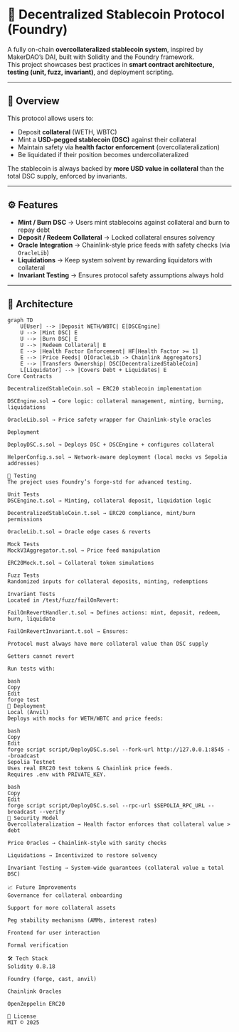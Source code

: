 # 🏦 Decentralized Stablecoin Protocol (Foundry)

A fully on-chain **overcollateralized stablecoin system**, inspired by MakerDAO’s DAI, built with Solidity and the Foundry framework.  
This project showcases best practices in **smart contract architecture, testing (unit, fuzz, invariant)**, and deployment scripting.  

---

## 📌 Overview

This protocol allows users to:

- Deposit **collateral** (WETH, WBTC)  
- Mint a **USD-pegged stablecoin (DSC)** against their collateral  
- Maintain safety via **health factor enforcement** (overcollateralization)  
- Be liquidated if their position becomes undercollateralized  

The stablecoin is always backed by **more USD value in collateral** than the total DSC supply, enforced by invariants.  

---

## ⚙️ Features

- **Mint / Burn DSC** → Users mint stablecoins against collateral and burn to repay debt  
- **Deposit / Redeem Collateral** → Locked collateral ensures solvency  
- **Oracle Integration** → Chainlink-style price feeds with safety checks (via `OracleLib`)  
- **Liquidations** → Keep system solvent by rewarding liquidators with collateral  
- **Invariant Testing** → Ensures protocol safety assumptions always hold  

---

## 📂 Architecture

```mermaid
graph TD
    U[User] --> |Deposit WETH/WBTC| E[DSCEngine]
    U --> |Mint DSC| E
    U --> |Burn DSC| E
    U --> |Redeem Collateral| E
    E --> |Health Factor Enforcement| HF[Health Factor >= 1]
    E --> |Price Feeds| O[OracleLib -> Chainlink Aggregators]
    E --> |Transfers Ownership| DSC[DecentralizedStableCoin]
    L[Liquidator] --> |Covers Debt + Liquidates| E
Core Contracts

DecentralizedStableCoin.sol → ERC20 stablecoin implementation

DSCEngine.sol → Core logic: collateral management, minting, burning, liquidations

OracleLib.sol → Price safety wrapper for Chainlink-style oracles

Deployment

DeployDSC.s.sol → Deploys DSC + DSCEngine + configures collateral

HelperConfig.s.sol → Network-aware deployment (local mocks vs Sepolia addresses)

🧪 Testing
The project uses Foundry’s forge-std for advanced testing.

Unit Tests
DSCEngine.t.sol → Minting, collateral deposit, liquidation logic

DecentralizedStableCoin.t.sol → ERC20 compliance, mint/burn permissions

OracleLib.t.sol → Oracle edge cases & reverts

Mock Tests
MockV3Aggregator.t.sol → Price feed manipulation

ERC20Mock.t.sol → Collateral token simulations

Fuzz Tests
Randomized inputs for collateral deposits, minting, redemptions

Invariant Tests
Located in /test/fuzz/failOnRevert:

FailOnRevertHandler.t.sol → Defines actions: mint, deposit, redeem, burn, liquidate

FailOnRevertInvariant.t.sol → Ensures:

Protocol must always have more collateral value than DSC supply

Getters cannot revert

Run tests with:

bash
Copy
Edit
forge test
🚀 Deployment
Local (Anvil)
Deploys with mocks for WETH/WBTC and price feeds:

bash
Copy
Edit
forge script script/DeployDSC.s.sol --fork-url http://127.0.0.1:8545 --broadcast
Sepolia Testnet
Uses real ERC20 test tokens & Chainlink price feeds.
Requires .env with PRIVATE_KEY.

bash
Copy
Edit
forge script script/DeployDSC.s.sol --rpc-url $SEPOLIA_RPC_URL --broadcast --verify
🔐 Security Model
Overcollateralization → Health factor enforces that collateral value > debt

Price Oracles → Chainlink-style with sanity checks

Liquidations → Incentivized to restore solvency

Invariant Testing → System-wide guarantees (collateral value ≥ total DSC)

📈 Future Improvements
Governance for collateral onboarding

Support for more collateral assets

Peg stability mechanisms (AMMs, interest rates)

Frontend for user interaction

Formal verification

🛠️ Tech Stack
Solidity 0.8.18

Foundry (forge, cast, anvil)

Chainlink Oracles

OpenZeppelin ERC20

📜 License
MIT © 2025
